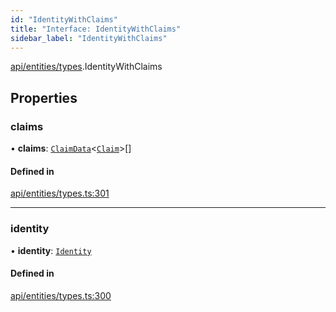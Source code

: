 ```yaml
---
id: "IdentityWithClaims"
title: "Interface: IdentityWithClaims"
sidebar_label: "IdentityWithClaims"
---
```


[api/entities/types](../../../../../modules/API/Entities/Types/Types.md).IdentityWithClaims

## Properties

### claims

• **claims**: [`ClaimData`](../ClaimData/ClaimData.md)\<[`Claim`](../../../../../modules/API/Entities/Types/Types.md#claim)\>[]

#### Defined in

[api/entities/types.ts:301](https://github.com/PolymeshAssociation/polymesh-sdk/blob/49a0066c3/src/api/entities/types.ts#L301)

___

### identity

• **identity**: [`Identity`](../../../../../classes/API/Entities/Identity/Identity.md)

#### Defined in

[api/entities/types.ts:300](https://github.com/PolymeshAssociation/polymesh-sdk/blob/49a0066c3/src/api/entities/types.ts#L300)

